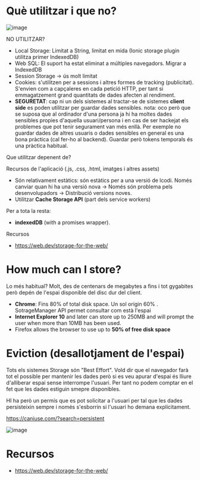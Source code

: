 # Què utilitzar i que no?

![image](https://user-images.githubusercontent.com/4015406/150647979-a945799f-8328-46da-8018-015f2c6a28da.png)

NO UTILITZAR?
- Local Storage: Limitat a String, limitat en mida (Ionic storage plugin utilitza primer IndexedDB)
- Web SQL: El suport ha estat eliminat a múltiples navegadors. Migrar a IndexedDB
- Session Storage -> ús molt limitat
- Cookies: s'utilitzen per a sessions i altres formes de tracking (publicitat). S'envien com a capçaleres en cada petició HTTP, per tant si emmagatzement grand quantitats de dades afecten al rendiment.
- **SEGURETAT**: cap ni un dels sistemes al tractar-se de sistemes **client side** es poden utilitzar per guardar dades sensibles. nota: oco però que se suposa que al ordinador d'una persona ja hi ha moltes dades sensibles propies d'aquella usuari/persona i en cas de ser hackejat els problemes que pot tenir segurament van més enllà. Per exemple no guardar dades de altres usuaris o dades sensibles en general es una bona pràctica (cal fer-ho al backend). Guardar però tokens temporals és una pràctica habitual.

Que utilitzar depenent de? 

Recursos de l'aplicació (.js, .css, .html, imatges i altres assets)
- Són relativament estàtics: són estàtics per a una versió de lcodi. Només canviar quan hi ha una versió nova -> Només són problema pels desenvolupadors -> Distribució versions noves.
- Utilitzar **Cache Storage API** (part dels service workers)

Per a tota la resta:
- **indexedDB** (with a promises wrapper).

Recursos
- https://web.dev/storage-for-the-web/

# How much can I store?

Lo més habitual? Molt, des de centenars de megabytes a fins i tot gygabites però depén de l'espai disponible del disc dur del client.

- **Chrome**: Fins 80% of total disk space. Un sol origin 60% . SotrageManager API permet consultar com està l'espai
- **Internet Explorer 10** and later can store up to 250MB and will prompt the user when more than 10MB has been used.
- Firefox allows the browser to use up to **50% of free disk space**

# Eviction (desallotjament de l'espai)

Tots els sistemes Storage són "Best Effort". Vold dir que el navegador farà tot el possible per mantenir les dades però si es veu apurar d'espai és lliure d'alliberar espai sense interrompe l'usuari. Per tant no podem comptar en el fet que les dades estiguin smepre disponibles.

HI ha però un permís que es pot solicitar a l'usuari per tal que les dades persisteixin sempre i només s'esborrin si l'usuari ho demana explícitament.

https://caniuse.com/?search=persistent

![image](https://user-images.githubusercontent.com/4015406/150648622-83ba6f5c-58d6-4079-8663-265ac6ee8d0e.png)

# Recursos

- https://web.dev/storage-for-the-web/
